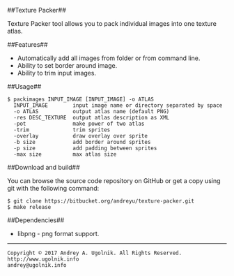 ##Texture Packer##

Texture Packer tool allows you to pack individual images into one texture atlas.

##Features##

* Automatically add all images from folder or from command line.
* Ability to set border around image.
* Ability to trim input images.

##Usage##

```
$ packimages INPUT_IMAGE [INPUT_IMAGE] -o ATLAS
  INPUT_IMAGE        input image name or directory separated by space
  -o ATLAS           output atlas name (default PNG)
  -res DESC_TEXTURE  output atlas description as XML
  -pot               make power of two atlas
  -trim              trim sprites
  -overlay           draw overlay over sprite
  -b size            add border around sprites
  -p size            add padding between sprites
  -max size          max atlas size
```

##Download and build##

You can browse the source code repository on GitHub or get a copy using git with the following command:
```
$ git clone https://bitbucket.org/andreyu/texture-packer.git
$ make release
```

##Dependencies##

* libpng - png format support.

***
```
Copyright © 2017 Andrey A. Ugolnik. All Rights Reserved.
http://www.ugolnik.info
andrey@ugolnik.info
```
